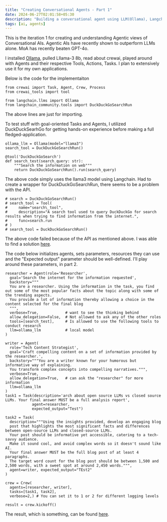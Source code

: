 ```yaml
---
title: "Creating Conversational Agents - Part 1"
date: 2024-06-27T02:01:58+05:30
description: "Building a conversational agent using LLM(Ollama), Langchain, CrewAI."
tags: [ai, agents]
---
```


This is the iteration 1 for creating and understanding Agentic views of Conversational AIs. Agentic AIs have recently shown to outperform LLMs alone. MoA has recently beaten GPT-4o.

I installed [Ollama](https://python.langchain.com/v0.2/docs/integrations/llms/ollama/#via-langchain), pulled Lllama-3 8b, read about crewai, played around with Agents and their respective Tools, Actions, Tasks. I plan to extensively use it for my own applications.


Below is the code for the implementaiton
```
from crewai import Task, Agent, Crew, Process
from crewai_tools import tool

from langchain.llms import Ollama
from langchain_community.tools import DuckDuckGoSearchRun
```

The above lines are just for importing. 

To test stuff with goal-oriented Tasks and Agents, I utilized DuckDuckSearhGo for getting hands-on experience before making a full fledged-application. 

```
ollama_llm = Ollama(model="llama3")
search_tool = DuckDuckGoSearchRun()

@tool('DuckDuckGoSearch')
def search_test(search_query: str):
    """Search the information on web"""
    return DuckDuckGoSearchRun().run(search_query)
```

The above code simply uses the llama3 model using Langchain. Had to create a wrapper for DuckDuckGoSearchRun, there seems to be a problem with the API.

```
# search = DuckDuckGoSearchRun()
# search_tool = Tool(
#     name="search\_tool",
#     description="A search tool used to query DuckDuckGo for search results when trying to find information from the internet.",
#     func=search.run
# )
# search_tool = DuckDuckGoSearchRun()
```

The above code failed because of the API as mentioned above. I was able to find a solution [here](https://github.com/joaomdmoura/crewAI/issues/316#issuecomment-1981597742).

The code below initializes agents, sets parameters, resources they can use and the "Expected output" parameter should be well-defined. I'll play around these parameters, in part 2.
```
researcher = Agent(role='Researcher',
  goal='Search the internet for the information requested',
  backstory="""
  You are a researcher. Using the information in the task, you find out some of the most popular facts about the topic along with some of the trending aspects.
  You provide a lot of information thereby allowing a choice in the content selected for the final blog
  """,
  verbose=True,            # want to see the thinking behind
  allow_delegation=False,  # Not allowed to ask any of the other roles
  tools=[search_test],     # Is allowed to use the following tools to conduct research
  llm=ollama_llm           # local model
)

writer = Agent(
  role='Tech Content Strategist',
  goal='Craft compelling content on a set of information provided by the researcher.',
  backstory="""You are a writer known for your humorous but informative way of explaining. 
  You transform complex concepts into compelling narratives.""",
  verbose=True,            
  allow_delegation=True,   # can ask the "researcher" for more information
  llm=ollama_llm           
)
task1 = Task(description='arch about open source LLMs vs closed source LLMs. Your final answer MUST be a full analysis report',
            agent=researcher,
            expected_output="Test")

task2 = Task(
  description="""Using the insights provided, develop an engaging blog
  post that highlights the most significant facts and differences between open-source LLMs and closed-source LLMs.
  Your post should be informative yet accessible, catering to a tech-savvy audience.
  Make it sound cool, and avoid complex words so it doesn't sound like AI.
  Your final answer MUST be the full blog post of at least 4 paragraphs.
  The target word count for the blog post should be between 1,500 and 2,500 words, with a sweet spot at around 2,450 words.""",
  agent=writer, expected_output="TEst2"
)

crew = Crew(
  agents=[researcher, writer],
  tasks=[task1, task2],
  verbose=2,) # You can set it to 1 or 2 for different logging levels

result = crew.kickoff()
```


The result, which is something, can be found [here](https://github.com/AmritRVardhan/ConversationalAgentPart1/blob/main/conversationalAgent.pdf).